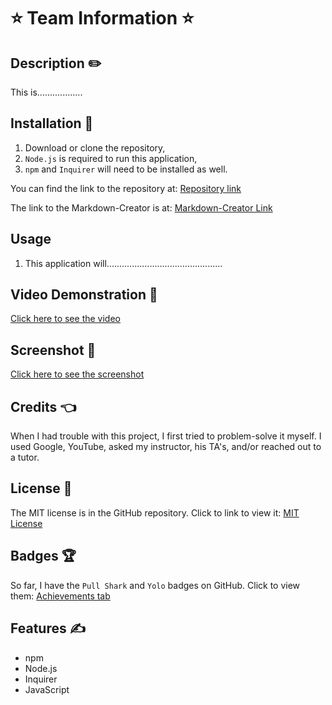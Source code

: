 # ⭐ Team Information ⭐

## Description ✏️

This is.................. 

## Installation 🔑

1.  Download or clone the repository,
2.  ```Node.js``` is required to run this application,
3.  ```npm``` and ```Inquirer``` will need to be installed as well.

You can find the link to the repository at:
[Repository link](https://github.com/123sites/Team-Information.git)

The link to the Markdown-Creator is at:
[Markdown-Creator Link](https://123sites.github.io/Team-Information/)

## Usage

1. This application will..............................................

## Video Demonstration 🎯

[Click here to see the video]()

## Screenshot 🎯

[Click here to see the screenshot]()

## Credits 👈

When I had trouble with this project, I first tried to problem-solve it myself. I used Google, YouTube, asked my instructor, his TA's, and/or reached out to a tutor.

## License 📝

The MIT license is in the GitHub repository.  Click to link to view it:
[MIT License](https://github.com/123sites/Team-Information/blob/main/LICENSE)

## Badges 🏆

So far, I have the `Pull Shark` and `Yolo` badges on GitHub.  Click to view them:
[Achievements tab](https://github.com/123sites?tab=achievements)

## Features ✍

- npm
- Node.js
- Inquirer
- JavaScript
